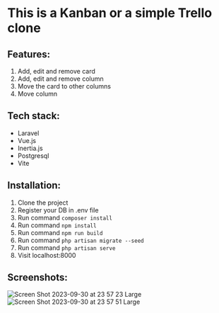# This is a Kanban or a simple Trello clone

## Features:
1. Add, edit and remove card
2. Add, edit and remove column
3. Move the card to other columns
4. Move column

## Tech stack:
- Laravel
- Vue.js
- Inertia.js
- Postgresql
- Vite

## Installation: 
1. Clone the project
2. Register your DB in .env file
3. Run command `composer install`
4. Run command `npm install`
5. Run command `npm run build`
6. Run command `php artisan migrate --seed`
7. Run command `php artisan serve`
8. Visit localhost:8000

## Screenshots:
![Screen Shot 2023-09-30 at 23 57 23 Large](https://github.com/silverhand7/kanban/assets/30499443/9e556b5b-d77e-4cd1-93f1-7db5e9614cf6)
![Screen Shot 2023-09-30 at 23 57 51 Large](https://github.com/silverhand7/kanban/assets/30499443/c9fac812-3fca-4ec9-a139-cefbc0efd556)
